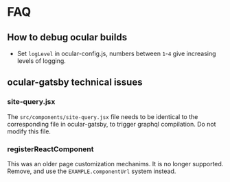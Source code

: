 # FAQ

## How to debug ocular builds

* Set `logLevel` in ocular-config.js, numbers between `1`-`4` give increasing levels of logging.

## ocular-gatsby technical issues

### site-query.jsx

The `src/components/site-query.jsx` file needs to be identical to the corresponding file in ocular-gatsby, to trigger graphql compilation. Do not modify this file.

### registerReactComponent

This was an older page customization mechanims. It is no longer supported. Remove, and use the `EXAMPLE.componentUrl` system instead.
